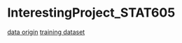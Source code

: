 # InterestingProject_STAT605
[data origin](https://www.kaggle.com/datasets/utkarshsaxenadn/animal-image-classification-dataset/data)
[training dataset](https://uwmadison.box.com/s/j1s26upb6wpwe3izstr55jrr7kjewzgw)
